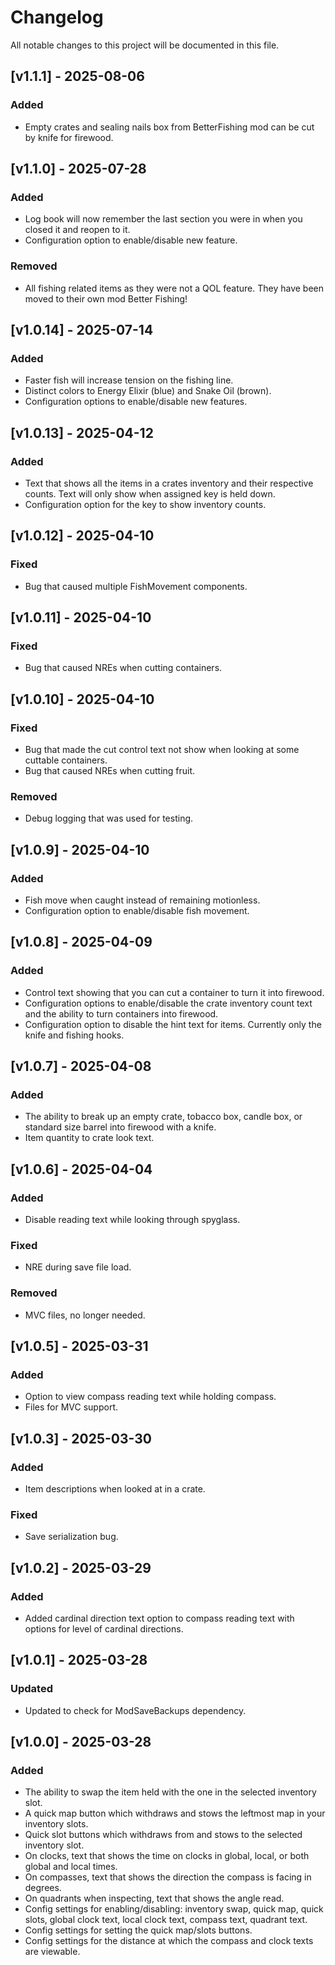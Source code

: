 # Changelog

All notable changes to this project will be documented in this file.

## [v1.1.1] - 2025-08-06

### Added
- Empty crates and sealing nails box from BetterFishing mod can be cut by knife for firewood.

## [v1.1.0] - 2025-07-28

### Added
- Log book will now remember the last section you were in when you closed it and reopen to it.
- Configuration option to enable/disable new feature.

### Removed
- All fishing related items as they were not a QOL feature. They have been moved to their own mod Better Fishing!

## [v1.0.14] - 2025-07-14

### Added
- Faster fish will increase tension on the fishing line.
- Distinct colors to Energy Elixir (blue) and Snake Oil (brown).
- Configuration options to enable/disable new features.

## [v1.0.13] - 2025-04-12

### Added
- Text that shows all the items in a crates inventory and their respective counts. Text will only show when assigned key is held down.
- Configuration option for the key to show inventory counts.

## [v1.0.12] - 2025-04-10

### Fixed
- Bug that caused multiple FishMovement components.

## [v1.0.11] - 2025-04-10

### Fixed
- Bug that caused NREs when cutting containers.

## [v1.0.10] - 2025-04-10

### Fixed
- Bug that made the cut control text not show when looking at some cuttable containers.
- Bug that caused NREs when cutting fruit.

### Removed
- Debug logging that was used for testing.

## [v1.0.9] - 2025-04-10

### Added
- Fish move when caught instead of remaining motionless.
- Configuration option to enable/disable fish movement.

## [v1.0.8] - 2025-04-09

### Added
- Control text showing that you can cut a container to turn it into firewood.
- Configuration options to enable/disable the crate inventory count text and the ability to turn containers into firewood.
- Configuration option to disable the hint text for items. Currently only the knife and fishing hooks.

## [v1.0.7] - 2025-04-08

### Added
- The ability to break up an empty crate, tobacco box, candle box, or standard size barrel into firewood with a knife.
- Item quantity to crate look text.

## [v1.0.6] - 2025-04-04

### Added
- Disable reading text while looking through spyglass.

### Fixed
- NRE during save file load.

### Removed
- MVC files, no longer needed.

## [v1.0.5] - 2025-03-31

### Added
- Option to view compass reading text while holding compass.
- Files for MVC support.

## [v1.0.3] - 2025-03-30

### Added
- Item descriptions when looked at in a crate.

### Fixed
- Save serialization bug.

## [v1.0.2] - 2025-03-29

### Added
- Added cardinal direction text option to compass reading text with options for level of cardinal directions.

## [v1.0.1] - 2025-03-28

### Updated
- Updated to check for ModSaveBackups dependency.

## [v1.0.0] - 2025-03-28

### Added
- The ability to swap the item held with the one in the selected inventory slot.
- A quick map button which withdraws and stows the leftmost map in your inventory slots.
- Quick slot buttons which withdraws from and stows to the selected inventory slot.
- On clocks, text that shows the time on clocks in global, local, or both global and local times.
- On compasses, text that shows the direction the compass is facing in degrees.
- On quadrants when inspecting, text that shows the angle read.
- Config settings for enabling/disabling: inventory swap, quick map, quick slots, global clock text, local clock text, compass text, quadrant text.
- Config settings for setting the quick map/slots buttons.
- Config settings for the distance at which the compass and clock texts are viewable.

